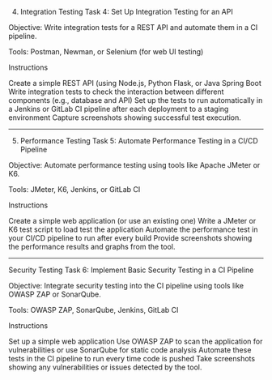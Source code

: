 4. Integration Testing
Task 4: Set Up Integration Testing for an API

Objective: Write integration tests for a REST API and automate them in a CI pipeline.

Tools: Postman, Newman, or Selenium (for web UI testing)

Instructions

Create a simple REST API (using Node.js, Python Flask, or Java Spring Boot
Write integration tests to check the interaction between different components (e.g., database and API)
Set up the tests to run automatically in a Jenkins or GitLab CI pipeline after each deployment to a staging environment
Capture screenshots showing successful test execution.

----------------------------------------------------------------------

5. Performance Testing
Task 5: Automate Performance Testing in a CI/CD Pipeline

Objective: Automate performance testing using tools like Apache JMeter or K6.

Tools: JMeter, K6, Jenkins, or GitLab CI

Instructions

Create a simple web application (or use an existing one)
Write a JMeter or K6 test script to load test the application
Automate the performance test in your CI/CD pipeline to run after every build
Provide screenshots showing the performance results and graphs from the tool.

------------------------------------------------------------------------

Security Testing
Task 6: Implement Basic Security Testing in a CI Pipeline

Objective: Integrate security testing into the CI pipeline using tools like OWASP ZAP or SonarQube.

Tools: OWASP ZAP, SonarQube, Jenkins, GitLab CI

Instructions

Set up a simple web application
Use OWASP ZAP to scan the application for vulnerabilities or use SonarQube for static code analysis
Automate these tests in the CI pipeline to run every time code is pushed
Take screenshots showing any vulnerabilities or issues detected by the tool.